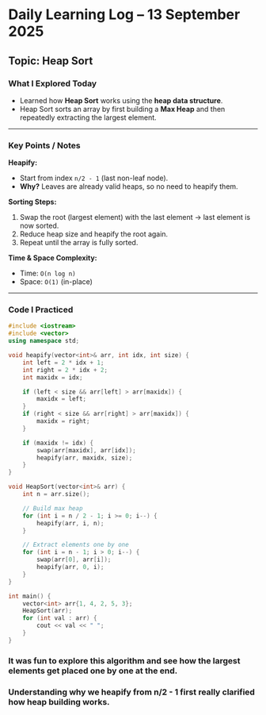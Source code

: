 # Daily Learning Log – 13 September 2025

## Topic: Heap Sort

### What I Explored Today
- Learned how **Heap Sort** works using the **heap data structure**.
- Heap Sort sorts an array by first building a **Max Heap** and then repeatedly extracting the largest element.

---

### Key Points / Notes

**Heapify:**  
- Start from index `n/2 - 1` (last non-leaf node).  
- **Why?** Leaves are already valid heaps, so no need to heapify them.

**Sorting Steps:**  
1. Swap the root (largest element) with the last element → last element is now sorted.  
2. Reduce heap size and heapify the root again.  
3. Repeat until the array is fully sorted.

**Time & Space Complexity:**  
- Time: `O(n log n)`  
- Space: `O(1)` (in-place)

---

### Code I Practiced

```cpp
#include <iostream>
#include <vector>
using namespace std;

void heapify(vector<int>& arr, int idx, int size) {
    int left = 2 * idx + 1;
    int right = 2 * idx + 2;
    int maxidx = idx;

    if (left < size && arr[left] > arr[maxidx]) {
        maxidx = left;
    }
    if (right < size && arr[right] > arr[maxidx]) {
        maxidx = right;
    }

    if (maxidx != idx) {
        swap(arr[maxidx], arr[idx]);
        heapify(arr, maxidx, size);
    }
}

void HeapSort(vector<int>& arr) {
    int n = arr.size();

    // Build max heap
    for (int i = n / 2 - 1; i >= 0; i--) {
        heapify(arr, i, n);
    }

    // Extract elements one by one
    for (int i = n - 1; i > 0; i--) {
        swap(arr[0], arr[i]);
        heapify(arr, 0, i);
    }
}

int main() {
    vector<int> arr{1, 4, 2, 5, 3};
    HeapSort(arr);
    for (int val : arr) {
        cout << val << " ";
    }
}
```

### It was fun to explore this algorithm and see how the largest elements get placed one by one at the end.
### Understanding why we heapify from n/2 - 1 first really clarified how heap building works.